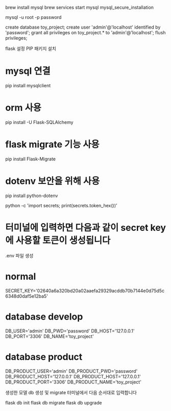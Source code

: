brew install mysql
brew services start mysql
mysql_secure_installation

mysql -u root -p 
password

create database toy_project;
create user 'admin'@'localhost' identified by 'password';
grant all privileges on toy_project.* to 'admin'@'localhost';
flush privileges;



flask 설정
PIP 패키지 설치
# mysql 연결
pip install mysqlclient
# orm 사용
pip install -U Flask-SQLAlchemy
# flask migrate 기능 사용
pip install Flask-Migrate
# dotenv 보안을 위해 사용
pip install python-dotenv



python -c 'import secrets; print(secrets.token_hex())' 
# 터미널에 입력하면 다음과 같이 secret key에 사용할 토큰이 생성됩니다



.env 파일 생성
# normal
SECRET_KEY='02640a6a320bd20a02aaefa29329acddb70b7144e0d75d5c6348d0daf5e12ba5'

# database develop
DB_USER='admin'
DB_PWD='password'
DB_HOST='127.0.0.1'
DB_PORT='3306'
DB_NAME='toy_project'

# database product
DB_PRODUCT_USER='admin'
DB_PRODUCT_PWD='password'
DB_PRODUCT_HOST='127.0.0.1'
DB_PRODUCT_HOST='127.0.0.1'
DB_PRODUCT_PORT='3306'
DB_PRODUCT_NAME='toy_project'



생성한 모델 db 생성 및 migrate
터미널에서 다음 순서대로 입력합니다

flask db init
flask db migrate
flask db upgrade